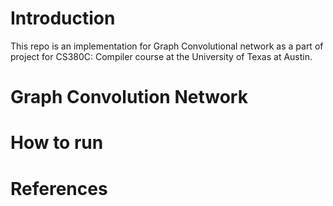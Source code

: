 # Introduction
This repo is an implementation for Graph Convolutional network as a part of project for CS380C: Compiler course at the University of Texas at Austin.

# Graph Convolution Network

# How to run

# References
